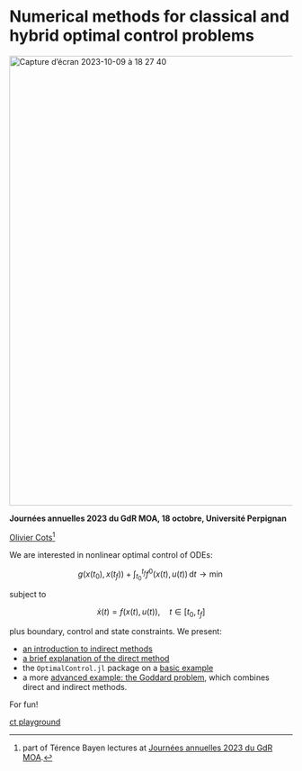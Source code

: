 # Numerical methods for classical and hybrid optimal control problems

<img width="800px" alt="Capture d’écran 2023-10-09 à 18 27 40" src="https://github.com/control-toolbox/GdRMOA2023/assets/66357348/25e77d9b-bcdf-4ddd-84fc-b916a3031a54">

**Journées annuelles 2023 du GdR MOA, 18 octobre, Université Perpignan**

[Olivier Cots](https://ocots.github.io/)[^1]

[^1]: part of Térence Bayen lectures at [Journées annuelles 2023 du GdR MOA](https://gdrmoa.math.cnrs.fr/journees-annuelles-2023-du-gdr-moa).

We are interested in nonlinear optimal control of ODEs:

```math
g(x(t_0),x(t_f)) + \int_{t_0}^{t_f} f^0(x(t), u(t))\, \mathrm{d}t \to \min
```

subject to

```math
\dot{x}(t) = f(x(t), u(t)),\quad t \in [t_0, t_f]
```

plus boundary, control and state constraints. We present:

- [an introduction to indirect methods](https://control-toolbox.org/GdRMOA2023/indirect.html)
- [a brief explanation of the direct method](https://control-toolbox.org/docs/ctdirect/stable/)
- the `OptimalControl.jl` package on a [basic example](https://control-toolbox.org/docs/optimalcontrol/stable/tutorial-basic-example.html)
- a more [advanced example: the Goddard problem](https://control-toolbox.org/docs/optimalcontrol/stable/tutorial-goddard.html), which combines direct and indirect methods.

For fun!

[ct playground](https://control-toolbox.org/GdRMOA2023/ct-playground.html)
